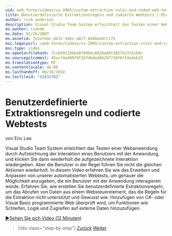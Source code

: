 ```yaml
---
uid: web-forms/videos/vs-2005/custom-extraction-rules-and-coded-web-tests
title: Benutzerdefinierte Extraktionsregeln und codierte Webtests | Microsoft-Dokumentation
author: rick-anderson
description: Visual Studio Team System erleichtert das Testen einer Webanwendung durch Aufzeichnung der Interaktion eines Benutzers mit der Anwendung, und klicken Sie dann die Remoteumgebung wiederholt wiedergeben...
ms.author: riande
ms.date: 02/26/2007
ms.assetid: 7e2efe4c-8632-4d61-a82f-8e0bbd47c175
msc.legacyurl: /web-forms/videos/vs-2005/custom-extraction-rules-and-coded-web-tests
msc.type: video
ms.openlocfilehash: 7cc64911bbbe87096ec6626a8913827437c61b8c
ms.sourcegitcommit: 45ac74e400f9f2b7dbded66297730f6f14a4eb25
ms.translationtype: MT
ms.contentlocale: de-DE
ms.lasthandoff: 08/16/2018
ms.locfileid: "41832762"
---
```

<a name="custom-extraction-rules-and-coded-web-tests"></a>Benutzerdefinierte Extraktionsregeln und codierte Webtests
====================
von Eric Lee

Visual Studio Team System erleichtert das Testen einer Webanwendung durch Aufzeichnung der Interaktion eines Benutzers mit der Anwendung, und klicken Sie dann wiederholt die aufgezeichnete Interaktion wiedergeben. Aber die Benutzer in der Regel führen Sie nicht die gleichen Aktionen wiederholt. In diesem Video erfahren Sie wie das Erweitern und Anpassen von unserer automatisierten Webtests, um genauer die Möglichkeit anzugeben, die ein Benutzer mit der Anwendung interagieren würde. Erfahren Sie, wie erstellen Sie benutzerdefinierte Extraktionsregeln, um das Abrufen von Daten aus einem Websteuerelement, das die Regeln für die Extraktion nicht unterstützt und Gewusst wie: Hinzufügen von C#- oder Visual Basic programmierte Web überprüft wird, um Funktionen wie Schleifen, Logik und Zugreifen auf externe Daten hinzuzufügen.

[&#9654;Sehen Sie sich Video (12 Minuten)](https://channel9.msdn.com/Blogs/ASP-NET-Site-Videos/custom-extraction-rules-and-coded-web-tests)

> [!div class="step-by-step"]
> [Zurück](code-coverage-of-automated-tests.md)
> [Weiter](the-effects-of-caching.md)
